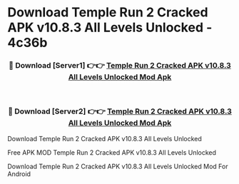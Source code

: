 # Download Temple Run 2 Cracked APK v10.8.3 All Levels Unlocked - 4c36b



<div align="center">
<h3>🔴 Download [Server1] 👉👉 <a href="https://momento.my/?title=Temple_Run_2_Cracked_APK_v10.8.3_All_Levels_Unlocked">Temple Run 2 Cracked APK v10.8.3 All Levels Unlocked Mod Apk</a></h3><br>

<h3>🔴 Download [Server2] 👉👉 <a href="https://momento.my/?title=Temple_Run_2_Cracked_APK_v10.8.3_All_Levels_Unlocked">Temple Run 2 Cracked APK v10.8.3 All Levels Unlocked Mod Apk</a></h3>
</div>



Download Temple Run 2 Cracked APK v10.8.3 All Levels Unlocked 

Free APK MOD Temple Run 2 Cracked APK v10.8.3 All Levels Unlocked 

Download Temple Run 2 Cracked APK v10.8.3 All Levels Unlocked Mod For Android
